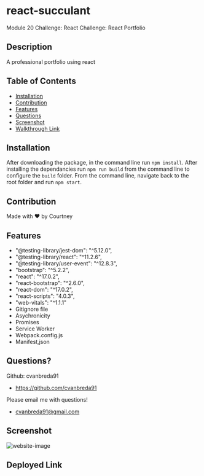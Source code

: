 # react-succulant
Module 20 Challenge: React Challenge: React Portfolio

## Description
A professional portfolio using react

## Table of Contents
* [Installation](#installation)
* [Contribution](#contribution)
* [Features](#features)
* [Questions](#questions)
* [Screenshot](#screenshot)
* [Walkthrough Link](#walkthrough-link)

## Installation
After downloading the package, in the command line run `npm install`.
After installing the dependancies  run `npm run build` from the command line to configure the `build` folder.
From the command line, navigate back to the root folder and run `npm start`.

## Contribution
Made with ❤️ by Courtney

## Features
* "@testing-library/jest-dom": "^5.12.0",
* "@testing-library/react": "^11.2.6",
* "@testing-library/user-event": "^12.8.3",
* "bootstrap": "^5.2.2",
* "react": "^17.0.2",
* "react-bootstrap": "^2.6.0",
* "react-dom": "^17.0.2",
* "react-scripts": "4.0.3",
* "web-vitals": "^1.1.1"
* Gitignore file
* Asychronicity
* Promises
* Service Worker
* Webpack.config.js
* Manifest,json

## Questions?
Github: cvanbreda91
* https://github.com/cvanbreda91

Please email me with questions!
* cvanbreda91@gmail.com

## Screenshot
![website-image]()

## Deployed Link

